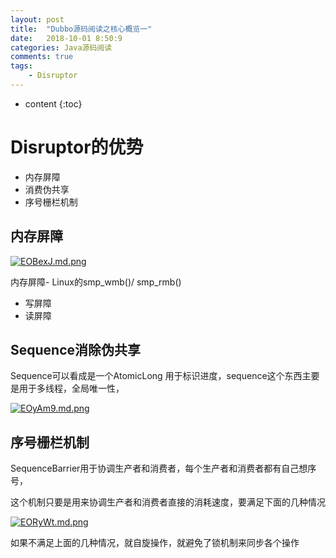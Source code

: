 ```yaml
---
layout: post
title:  "Dubbo源码阅读之核心概览一"
date:   2018-10-01 8:50:9
categories: Java源码阅读
comments: true
tags:
    - Disruptor 
---
```

* content
{:toc}


# Disruptor的优势
- 内存屏障
- 消费伪共享
- 序号栅栏机制

## 内存屏障

[![EOBexJ.md.png](https://s2.ax1x.com/2019/05/18/EOBexJ.md.png)](https://imgchr.com/i/EOBexJ)

内存屏障- Linux的smp_wmb()/ smp_rmb()

- 写屏障 
- 读屏障

## Sequence消除伪共享

Sequence可以看成是一个AtomicLong 用于标识进度，sequence这个东西主要是用于多线程，全局唯一性，

[![EOyAm9.md.png](https://s2.ax1x.com/2019/05/18/EOyAm9.md.png)](https://imgchr.com/i/EOyAm9)


## 序号栅栏机制


SequenceBarrier用于协调生产者和消费者，每个生产者和消费者都有自己想序号， 

这个机制只要是用来协调生产者和消费者直接的消耗速度，要满足下面的几种情况

[![EORyWt.md.png](https://s2.ax1x.com/2019/05/18/EORyWt.md.png)](https://imgchr.com/i/EORyWt)


如果不满足上面的几种情况，就自旋操作，就避免了锁机制来同步各个操作
